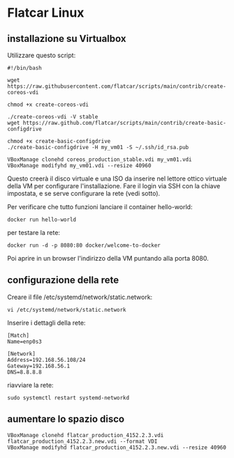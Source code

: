 # Flatcar Linux

## installazione su Virtualbox
Utilizzare questo script:

```
#!/bin/bash

wget https://raw.githubusercontent.com/flatcar/scripts/main/contrib/create-coreos-vdi

chmod +x create-coreos-vdi

./create-coreos-vdi -V stable
wget https://raw.github.com/flatcar/scripts/main/contrib/create-basic-configdrive

chmod +x create-basic-configdrive
./create-basic-configdrive -H my_vm01 -S ~/.ssh/id_rsa.pub

VBoxManage clonehd coreos_production_stable.vdi my_vm01.vdi
VBoxManage modifyhd my_vm01.vdi --resize 40960
```
Questo creerà il disco virtuale e una ISO da inserire nel lettore ottico virtuale della VM per configurare l'installazione. Fare il login via SSH
con la chiave impostata, e se serve configurare la rete (vedi sotto).

Per verificare che tutto funzioni lanciare il container hello-world:

```
docker run hello-world
```

per testare la rete:

```
docker run -d -p 8080:80 docker/welcome-to-docker
```

Poi aprire in un browser l'indirizzo della VM puntando alla porta 8080.

## configurazione della rete
Creare il file /etc/systemd/network/static.network:

```
vi /etc/systemd/network/static.network
```

Inserire i dettagli della rete:

```
[Match]
Name=enp0s3

[Network]
Address=192.168.56.108/24
Gateway=192.168.56.1
DNS=8.8.8.8
```

riavviare la rete:

```
sudo systemctl restart systemd-networkd
```

## aumentare lo spazio disco

```
VBoxManage clonehd flatcar_production_4152.2.3.vdi flatcar_production_4152.2.3.new.vdi --format VDI
VBoxManage modifyhd flatcar_production_4152.2.3.new.vdi --resize 40960
```
